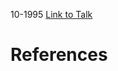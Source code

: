 

10-1995
[Link to Talk](https://www.churchofjesuschrist.org/study/general-conference/1995/10/sunday-morning-session?lang=eng)



# References
